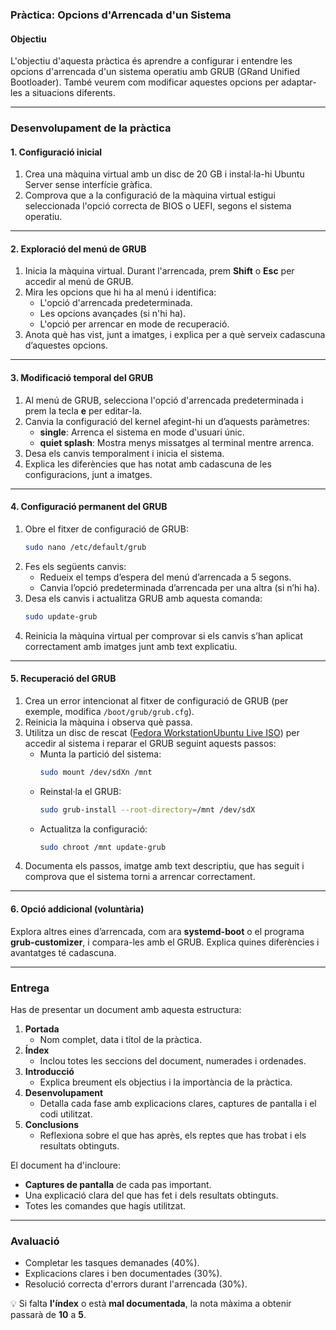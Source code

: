 ### **Pràctica: Opcions d'Arrencada d'un Sistema**

#### **Objectiu**
L'objectiu d'aquesta pràctica és aprendre a configurar i entendre les opcions d'arrencada d'un sistema operatiu amb GRUB (GRand Unified Bootloader). També veurem com modificar aquestes opcions per adaptar-les a situacions diferents.

---

### **Desenvolupament de la pràctica**

#### **1. Configuració inicial**
1. Crea una màquina virtual amb un disc de 20 GB i instal·la-hi Ubuntu Server sense interfície gràfica.
2. Comprova que a la configuració de la màquina virtual estigui seleccionada l'opció correcta de BIOS o UEFI, segons el sistema operatiu.

---

#### **2. Exploració del menú de GRUB**
1. Inicia la màquina virtual. Durant l'arrencada, prem **Shift** o **Esc** per accedir al menú de GRUB.
2. Mira les opcions que hi ha al menú i identifica:
   - L'opció d'arrencada predeterminada.
   - Les opcions avançades (si n'hi ha).
   - L'opció per arrencar en mode de recuperació.
3. Anota què has vist, junt a imatges, i explica per a què serveix cadascuna d’aquestes opcions.

---

#### **3. Modificació temporal del GRUB**
1. Al menú de GRUB, selecciona l'opció d'arrencada predeterminada i prem la tecla **e** per editar-la.
2. Canvia la configuració del kernel afegint-hi un d’aquests paràmetres:
   - **single**: Arrenca el sistema en mode d'usuari únic.
   - **quiet splash**: Mostra menys missatges al terminal mentre arrenca.
3. Desa els canvis temporalment i inicia el sistema.
4. Explica les diferències que has notat amb cadascuna de les configuracions, junt a imatges.

---

#### **4. Configuració permanent del GRUB**
1. Obre el fitxer de configuració de GRUB:
   ```bash
   sudo nano /etc/default/grub
   ```
2. Fes els següents canvis:
   - Redueix el temps d’espera del menú d’arrencada a 5 segons.
   - Canvia l’opció predeterminada d’arrencada per una altra (si n’hi ha).
3. Desa els canvis i actualitza GRUB amb aquesta comanda:
   ```bash
   sudo update-grub
   ```
4. Reinicia la màquina virtual per comprovar si els canvis s’han aplicat correctament amb imatges junt amb text explicatiu.

---

#### **5. Recuperació del GRUB**
1. Crea un error intencionat al fitxer de configuració de GRUB (per exemple, modifica `/boot/grub/grub.cfg`).
2. Reinicia la màquina i observa què passa.
3. Utilitza un disc de rescat ([Fedora WorkstationUbuntu Live ISO](https://ubuntu.com/download/desktop)) per accedir al sistema i reparar el GRUB seguint aquests passos:
   - Munta la partició del sistema:
     ```bash
     sudo mount /dev/sdXn /mnt
     ```
   - Reinstal·la el GRUB:
     ```bash
     sudo grub-install --root-directory=/mnt /dev/sdX
     ```
   - Actualitza la configuració:
     ```bash
     sudo chroot /mnt update-grub
     ```
4. Documenta els passos, imatge amb text descriptiu, que has seguit i comprova que el sistema torni a arrencar correctament.

---

#### **6. Opció addicional (voluntària)**
Explora altres eines d’arrencada, com ara **systemd-boot** o el programa **grub-customizer**, i compara-les amb el GRUB. Explica quines diferències i avantatges té cadascuna.

---

### **Entrega**
Has de presentar un document amb aquesta estructura:

1. **Portada**
   - Nom complet, data i títol de la pràctica.
2. **Índex**
   - Inclou totes les seccions del document, numerades i ordenades.
3. **Introducció**
   - Explica breument els objectius i la importància de la pràctica.
4. **Desenvolupament**
   - Detalla cada fase amb explicacions clares, captures de pantalla i el codi utilitzat.
5. **Conclusions**
   - Reflexiona sobre el que has après, els reptes que has trobat i els resultats obtinguts.

El document ha d'incloure:
- **Captures de pantalla** de cada pas important.
- Una explicació clara del que has fet i dels resultats obtinguts.
- Totes les comandes que hagis utilitzat.

---

### **Avaluació**
- Completar les tasques demanades (40%).
- Explicacions clares i ben documentades (30%).
- Resolució correcta d'errors durant l'arrencada (30%).

💡 Si falta **l'índex** o està **mal documentada**, la nota màxima a obtenir passarà de **10** a **5**.

